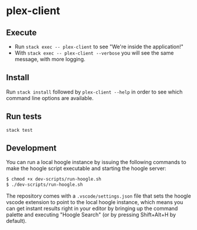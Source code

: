 # plex-client

## Execute  

* Run `stack exec -- plex-client` to see "We're inside the application!"
* With `stack exec -- plex-client --verbose` you will see the same message, with more logging.

## Install

Run `stack install` followed by `plex-client --help` in order to see which command line options are
available.

## Run tests

`stack test`

## Development

You can run a local hoogle instance by issuing the following commands to make
the hoogle script executable and starting the hoogle server:

```bash
$ chmod +x dev-scripts/run-hoogle.sh
$ ./dev-scripts/run-hoogle.sh
```

The repository comes with a `.vscode/settings.json` file that sets the hoogle
vscode extension to point to the local hoogle instance, which means you can get
instant results right in your editor by bringing up the command palette and
executing "Hoogle Search" (or by pressing Shift+Alt+H by default).
